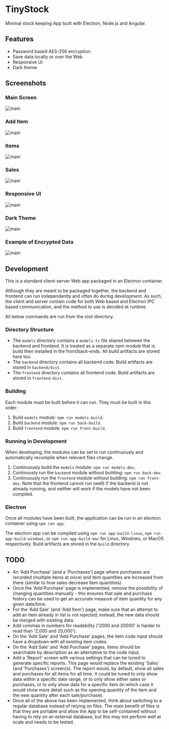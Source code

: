 # TinyStock
Minimal stock keeping App built with Electron, Node.js and Angular.

## Features

- Password based AES-256 encryption
- Save data locally or over the Web
- Responsive UI
- Dark theme

## Screenshots

### Main Screen

![main](./screenshots/main.png)

### Add Item

![main](./screenshots/addItem.png)

### Items

![main](./screenshots/items.png)

### Sales

![main](./screenshots/sales.png)

### Responsive UI

![main](./screenshots/responsiveUI.png)

### Dark Theme

![main](./screenshots/dark.png)

### Example of Encrypted Data

![main](./screenshots/encrypted.png)



## Development
This is a standard client-server Web app packaged in an Electron container.

Although they are meant to be packaged together, the backend and frontend can run independently and often do during development. As such, the client and server contain code for both Web based and Electron IPC based communication, and the method to use is decided at runtime.

All below commands are run from the root directory.

### Directory Structure
- The `models` directory contains a `models.ts` file shared between the backend and frontend. It is treated as a separate npm module that is build then installed in the front/back-ends. All build artifacts are stored here too.
- The `backend` directory contains all backend code. Build artifacts are stored in `backend/dist`.
- The `frontend` directory contains all frontend code. Build artifacts are stored in `frontend-dist`.

### Building
Each module must be built before it can run. They must be built in this order:
1. Build `models` module: `npm run models-build`.
2. Build `backend` module: `npm run back-build`.
3. Build `frontend` module: `npm run front-build`.

### Running in Development
When developing, the modules can be set to run continuously and automatically recompile when relevant files change.
1. Continuously build the `models` module: `npm run models-dev`.
2. Continously run the `backend` module without building: `npm run back-dev`.
3. Continuously run the `frontend` module without building: `npm run front-dev`.
Note that the frontend cannot run (well) if the backend is not already running, and neither will work if the models have not been compiled.

### Electron
Once all modules have been built, the application can be run in an electron container using `npm run app`.

The electron app can be compiled using `npm run app-build-linux`, `npm run app-build-windows`, or `npm run app-build-mac` for Linux, Windows, or MacOS respectively. Build artifacts are stored in the `build` directory.

## TODO
- An 'Add Purchase' (and a 'Purchases') page where purchases are recorded (multiple items at once) and item quantities are increased from there (similar to how sales decrease item quantities)
- Once the 'Add Purchase' page is implemented, remove the possibility of changing quantities manually - this ensures that sale and purchase history can be used to get an accurate measure of item quantity for any given date/time.
- For the 'Add Sale' (and 'Add Item') page, make sure that an attempt to add an item already in list is not rejected; instead, the new data should be merged with existing data.
- Add commas in numbers for readability ('2000 and 20000' is harder to read than '2,000 and 20,000').
- On the 'Add Sale' and 'Add Purchase' pages, the item code input should have a dropdown with all existing item codes.
- On the 'Add Sale' and 'Add Purchase' pages, items should be searchable by description as an alternative to the code input.
- Add a 'Report' screen with various settings that can be tuned to generate specific reports. This page would replace the existing 'Sales' (and 'Purchases') screen(s). The report would, by default, show all sales and purchases for all items for all time. It could be tuned to only show data within a specific date range, or to only show either sales or purchases, or to only show data for a specific item (in which case it would show more detail such as the opening quantity of the item and the new quantity after each sale/purchase).
- Once all of the above has been implemented, think about switching to a regular database instead of relying on files. The main benefit of files is that they are portable and allow the App to be self-contained without having to rely on an external database, but this may not perform well at scale and needs to be tested.